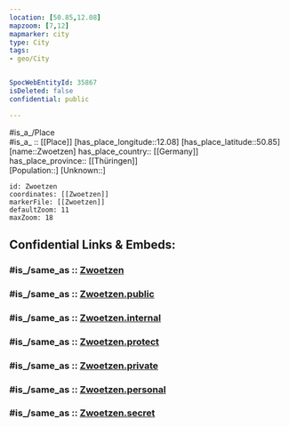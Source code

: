 ```yaml
---
location: [50.85,12.08] 
mapzoom: [7,12] 
mapmarker: city 
type: City
tags:
- geo/City


SpocWebEntityId: 35867
isDeleted: false
confidential: public

---
```

#is_a_/Place  
#is_a_ :: [[Place]] 
[has_place_longitude::12.08] 
[has_place_latitude::50.85] 
[name::Zwoetzen] 
has_place_country:: [[Germany]]  
has_place_province:: [[Thüringen]]  
[Population::] 
[Unknown::] 


```leaflet
id: Zwoetzen
coordinates: [[Zwoetzen]] 
markerFile: [[Zwoetzen]] 
defaultZoom: 11 
maxZoom: 18
```


## Confidential Links & Embeds: 

### #is_/same_as :: [Zwoetzen](/_Standards/Earth/Continent/Europe/Europe~Central/Germany/Germany~East/Thüringen/counties~TH/Gera/City/Zwoetzen.md) 

### #is_/same_as :: [Zwoetzen.public](/_public/Earth/Continent/Europe/Europe~Central/Germany/Germany~East/Thüringen/counties~TH/Gera/City/Zwoetzen.public.md) 

### #is_/same_as :: [Zwoetzen.internal](/_internal/Earth/Continent/Europe/Europe~Central/Germany/Germany~East/Thüringen/counties~TH/Gera/City/Zwoetzen.internal.md) 

### #is_/same_as :: [Zwoetzen.protect](/_protect/Earth/Continent/Europe/Europe~Central/Germany/Germany~East/Thüringen/counties~TH/Gera/City/Zwoetzen.protect.md) 

### #is_/same_as :: [Zwoetzen.private](/_private/Earth/Continent/Europe/Europe~Central/Germany/Germany~East/Thüringen/counties~TH/Gera/City/Zwoetzen.private.md) 

### #is_/same_as :: [Zwoetzen.personal](/_personal/Earth/Continent/Europe/Europe~Central/Germany/Germany~East/Thüringen/counties~TH/Gera/City/Zwoetzen.personal.md) 

### #is_/same_as :: [Zwoetzen.secret](/_secret/Earth/Continent/Europe/Europe~Central/Germany/Germany~East/Thüringen/counties~TH/Gera/City/Zwoetzen.secret.md)


